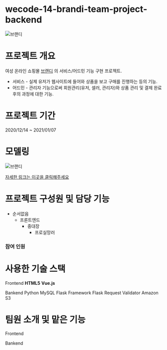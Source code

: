 # wecode-14-brandi-team-project-backend

![브랜디](.img/brandi_logo.png)

# 프로젝트 개요
여성 온라인 쇼핑몰 [브랜디](https://www.brandi.co.kr/) 의 서비스/어드민 기능 구현 프로젝트.
* 서비스 - 실제 유저가 웹사이트에 들어와 상품을 보고 구매를 진행하는 등의 기능.
* 어드민 - 관리자 기능으로써 회원관리(유저, 셀러, 관리자)와 상품 관리 및 결제 완료 후의 과정에 대한 기능.

# 프로젝트 기간
2020/12/14 ~ 2021/01/07
 
# 모델링
![브랜디](.img/brandi-project-modeling.png)

[자세한 링크는 이곳을 클릭해주세요]()


# 프로젝트 구성원 및 담당 기능

+ 순서없음
    - 프론트엔드
      * 중대장
        + 프로실망러
              
             

### 참여 인원 




# 사용한 기술 스택
Frontend
**HTML5**
**Vue.js**

Bankend
Python
MySQL
Flask Framework
Flask Request Validator
Amazon S3

# 팀원 소개 및 맡은 기능
Frontend

Bankend



